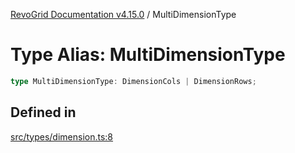 [RevoGrid Documentation v4.15.0](README.md) / MultiDimensionType

# Type Alias: MultiDimensionType

```ts
type MultiDimensionType: DimensionCols | DimensionRows;
```

## Defined in

[src/types/dimension.ts:8](https://github.com/revolist/revogrid/blob/f57e3b1afae49404a5b6670c54899cb5770f47c4/src/types/dimension.ts#L8)
